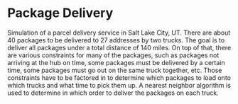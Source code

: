 # Package Delivery

Simulation of a parcel delivery service in Salt Lake City, UT. There are about 40 packages to be delivered to 27 addresses by two trucks.
The goal is to deliver all packages under a total distance of 140 miles. On top of that, there are various constraints for many of the packages, such as packages not arriving at the hub on time, some packages must be delivered by a certain time, some packages must go out on the same truck together, etc. Those constraints have to be factored in to determine which packages to load onto which trucks and what time to pick them up. A nearest neighbor algorithm is used to determine in which order to deliver the packages on each truck.
